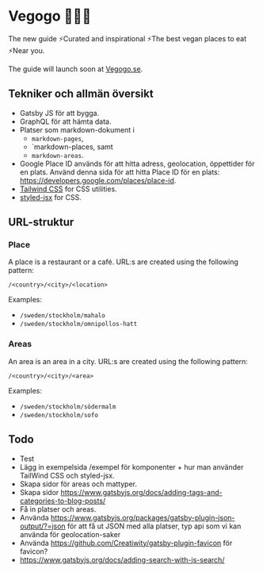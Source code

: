 # Vegogo 🥕🥑🍔

The new guide ⚡️Curated and inspirational ⚡️The best vegan places to eat ⚡️Near you.

The guide will launch soon at [Vegogo.se](https://vegogo.se).

## Tekniker och allmän översikt

- Gatsby JS för att bygga.
- GraphQL för att hämta data.
- Platser som markdown-dokument i
  - `markdown-pages`,
  - `markdown-places, samt
  - `markdown-areas`.
- Google Place ID används för att hitta adress, geolocation, öppettider för en plats. Använd denna sida för att hitta Place ID för en plats:
  https://developers.google.com/places/place-id.
- [Tailwind CSS](https://tailwindcss.com/docs/) for CSS utilities.
- [styled-jsx](https://github.com/zeit/styled-jsx) for CSS.

## URL-struktur

### Place

A place is a restaurant or a café.
URL:s are created using the following pattern:

`/<country>/<city>/<location>`

Examples:

- `/sweden/stockholm/mahalo`
- `/sweden/stockholm/omnipollos-hatt`

### Areas

An area is an area in a city.
URL:s are created using the following pattern:

`/<country>/<city>/<area>`

Examples:

- `/sweden/stockholm/södermalm`
- `/sweden/stockholm/sofo`

## Todo

- Test
- Lägg in exempelsida /exempel för komponenter + hur man använder TailWind CSS och styled-jsx.
- Skapa sidor för areas och mattyper.
- Skapa sidor https://www.gatsbyjs.org/docs/adding-tags-and-categories-to-blog-posts/
- Få in platser och areas.
- Använda https://www.gatsbyjs.org/packages/gatsby-plugin-json-output/?=json för att få ut JSON med alla platser, typ api som vi kan använda för geolocation-saker
- Använda https://github.com/Creatiwity/gatsby-plugin-favicon för favicon?
- https://www.gatsbyjs.org/docs/adding-search-with-js-search/

